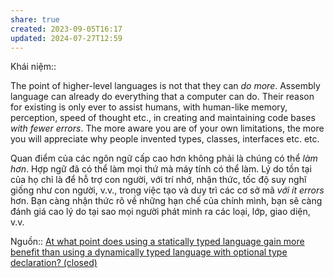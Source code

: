 ```yaml
---
share: true
created: 2023-09-05T16:17
updated: 2024-07-27T12:59
---
```

Khái niệm:: 

The point of higher-level languages is not that they can _do more_. Assembly language can already do everything that a computer can do.
Their reason for existing is only ever to assist humans, with human-like memory, perception, speed of thought etc., in creating and maintaining code bases _with fewer errors_. The more aware you are of your own limitations, the more you will appreciate why people invented types, classes, interfaces etc. etc.

Quan điểm của các ngôn ngữ cấp cao hơn không phải là chúng có thể _làm hơn_. Hợp ngữ đã có thể làm mọi thứ mà máy tính có thể làm.
Lý do tồn tại của họ chỉ là để hỗ trợ con người, với trí nhớ, nhận thức, tốc độ suy nghĩ giống như con người, v.v., trong việc tạo và duy trì các cơ sở mã _với ít errors_ hơn. Bạn càng nhận thức rõ về những hạn chế của chính mình, bạn sẽ càng đánh giá cao lý do tại sao mọi người phát minh ra các loại, lớp, giao diện, v.v.

Nguồn:: [At what point does using a statically typed language gain more benefit than using a dynamically typed language with optional type declaration? (closed)](https://softwareengineering.stackexchange.com/a/448991/192731)
